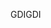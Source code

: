 <span data-ttu-id="f1ae7-101">GDI</span><span class="sxs-lookup"><span data-stu-id="f1ae7-101">GDI</span></span>